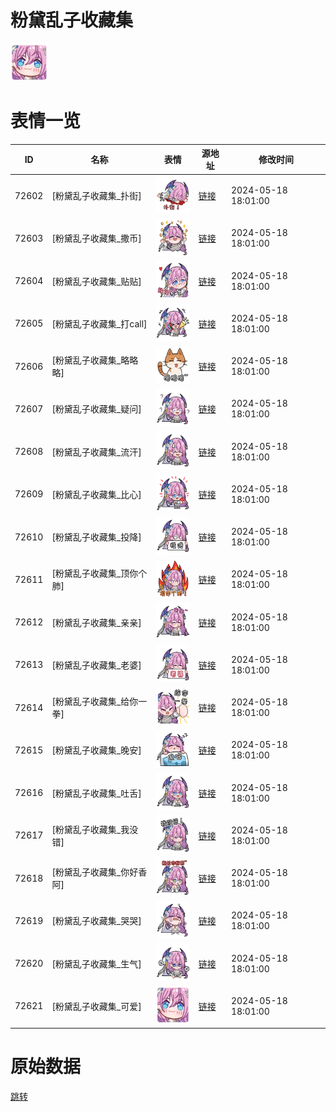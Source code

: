 # 粉黛乱子收藏集

<img src="./cover.png" height="60" alt="cover" />

# 表情一览

|ID|名称|表情|源地址|修改时间|
|----|----|----|----|----|
|72602|[粉黛乱子收藏集_扑街]|<img src="./pic/072602_%5B粉黛乱子收藏集_扑街%5D.png" height="60" alt="扑街"/>|[链接](https://i0.hdslb.com/bfs/garb/1c81f65cf7cd181bd0ef34cc0ef503d29c21595f.png)|2024-05-18 18:01:00|
|72603|[粉黛乱子收藏集_撒币]|<img src="./pic/072603_%5B粉黛乱子收藏集_撒币%5D.png" height="60" alt="撒币"/>|[链接](https://i0.hdslb.com/bfs/garb/c82ab1666c844f489c2cde53aff07ffc359afb21.png)|2024-05-18 18:01:00|
|72604|[粉黛乱子收藏集_贴贴]|<img src="./pic/072604_%5B粉黛乱子收藏集_贴贴%5D.png" height="60" alt="贴贴"/>|[链接](https://i0.hdslb.com/bfs/garb/44dd838823be10306d0982383b06b2e77066d3aa.png)|2024-05-18 18:01:00|
|72605|[粉黛乱子收藏集_打call]|<img src="./pic/072605_%5B粉黛乱子收藏集_打call%5D.png" height="60" alt="打call"/>|[链接](https://i0.hdslb.com/bfs/garb/fbe2521ea75c2ebb254333b074ed37570c82d3d6.png)|2024-05-18 18:01:00|
|72606|[粉黛乱子收藏集_略略略]|<img src="./pic/072606_%5B粉黛乱子收藏集_略略略%5D.png" height="60" alt="略略略"/>|[链接](https://i0.hdslb.com/bfs/garb/437c5bf241bb018626f3f3b810e137d592379780.png)|2024-05-18 18:01:00|
|72607|[粉黛乱子收藏集_疑问]|<img src="./pic/072607_%5B粉黛乱子收藏集_疑问%5D.png" height="60" alt="疑问"/>|[链接](https://i0.hdslb.com/bfs/garb/563965f4ba2bb1dc2e7fb62e0d55bce234973a78.png)|2024-05-18 18:01:00|
|72608|[粉黛乱子收藏集_流汗]|<img src="./pic/072608_%5B粉黛乱子收藏集_流汗%5D.png" height="60" alt="流汗"/>|[链接](https://i0.hdslb.com/bfs/garb/8d3dd541eb41c68d99edf4abe020c007cb3a7c49.png)|2024-05-18 18:01:00|
|72609|[粉黛乱子收藏集_比心]|<img src="./pic/072609_%5B粉黛乱子收藏集_比心%5D.png" height="60" alt="比心"/>|[链接](https://i0.hdslb.com/bfs/garb/057671be11f465fcf9650bfd8504297ad733ea16.png)|2024-05-18 18:01:00|
|72610|[粉黛乱子收藏集_投降]|<img src="./pic/072610_%5B粉黛乱子收藏集_投降%5D.png" height="60" alt="投降"/>|[链接](https://i0.hdslb.com/bfs/garb/c739dc722f108f7021603a6c98bb650f85ec6fea.png)|2024-05-18 18:01:00|
|72611|[粉黛乱子收藏集_顶你个肺]|<img src="./pic/072611_%5B粉黛乱子收藏集_顶你个肺%5D.png" height="60" alt="顶你个肺"/>|[链接](https://i0.hdslb.com/bfs/garb/465c842c49c21e1fee0bc0999acbc94b06eac146.png)|2024-05-18 18:01:00|
|72612|[粉黛乱子收藏集_亲亲]|<img src="./pic/072612_%5B粉黛乱子收藏集_亲亲%5D.png" height="60" alt="亲亲"/>|[链接](https://i0.hdslb.com/bfs/garb/d4079ff9743c95cc8e849309afab3ccdcd99fdf5.png)|2024-05-18 18:01:00|
|72613|[粉黛乱子收藏集_老婆]|<img src="./pic/072613_%5B粉黛乱子收藏集_老婆%5D.png" height="60" alt="老婆"/>|[链接](https://i0.hdslb.com/bfs/garb/028759b8253b80d13595ff768bdcb254e0c53ec1.png)|2024-05-18 18:01:00|
|72614|[粉黛乱子收藏集_给你一拳]|<img src="./pic/072614_%5B粉黛乱子收藏集_给你一拳%5D.png" height="60" alt="给你一拳"/>|[链接](https://i0.hdslb.com/bfs/garb/5eff932749d9f5b3d5481cbc6141ad0e9e2e2f11.png)|2024-05-18 18:01:00|
|72615|[粉黛乱子收藏集_晚安]|<img src="./pic/072615_%5B粉黛乱子收藏集_晚安%5D.png" height="60" alt="晚安"/>|[链接](https://i0.hdslb.com/bfs/garb/081ca264c4112544d62bd90617f61f4b3b454527.png)|2024-05-18 18:01:00|
|72616|[粉黛乱子收藏集_吐舌]|<img src="./pic/072616_%5B粉黛乱子收藏集_吐舌%5D.png" height="60" alt="吐舌"/>|[链接](https://i0.hdslb.com/bfs/garb/3dd4a2eed05de56437983893c8dd0e0c4be239ad.png)|2024-05-18 18:01:00|
|72617|[粉黛乱子收藏集_我没错]|<img src="./pic/072617_%5B粉黛乱子收藏集_我没错%5D.png" height="60" alt="我没错"/>|[链接](https://i0.hdslb.com/bfs/garb/573f13d22b2591c61e0b42d37ef48e8f009afdd1.png)|2024-05-18 18:01:00|
|72618|[粉黛乱子收藏集_你好香阿]|<img src="./pic/072618_%5B粉黛乱子收藏集_你好香阿%5D.png" height="60" alt="你好香阿"/>|[链接](https://i0.hdslb.com/bfs/garb/706a323ac9000eea2f545db8915055ef80c96d64.png)|2024-05-18 18:01:00|
|72619|[粉黛乱子收藏集_哭哭]|<img src="./pic/072619_%5B粉黛乱子收藏集_哭哭%5D.png" height="60" alt="哭哭"/>|[链接](https://i0.hdslb.com/bfs/garb/7bee5a541dd2a074904e63fe6524878af3008e51.png)|2024-05-18 18:01:00|
|72620|[粉黛乱子收藏集_生气]|<img src="./pic/072620_%5B粉黛乱子收藏集_生气%5D.png" height="60" alt="生气"/>|[链接](https://i0.hdslb.com/bfs/garb/dd02ea7abe6e4dfef20d908a170f5d65f5e4283a.png)|2024-05-18 18:01:00|
|72621|[粉黛乱子收藏集_可爱]|<img src="./pic/072621_%5B粉黛乱子收藏集_可爱%5D.png" height="60" alt="可爱"/>|[链接](https://i0.hdslb.com/bfs/garb/2440c2c342f70b0e38c692b4c7676763b6f9f7da.png)|2024-05-18 18:01:00|

# 原始数据

[跳转](./raw.json)


